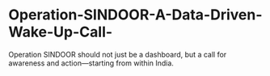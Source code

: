 # Operation-SINDOOR-A-Data-Driven-Wake-Up-Call-
Operation SINDOOR should not just be a dashboard, but a call for awareness and action—starting from within India.

